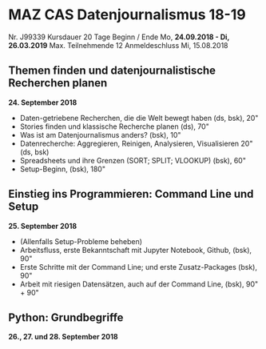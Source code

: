 # MAZ CAS Datenjournalismus 18-19

Nr.	J99339
Kursdauer	20 Tage
Beginn / Ende	Mo, **24.09.2018 - Di, 26.03.2019**
Max. Teilnehmende	12
Anmeldeschluss	Mi, 15.08.2018


## Themen finden und datenjournalistische Recherchen planen
**24. September 2018**

- Daten-getriebene Recherchen, die die Welt bewegt haben (ds, bsk), 20"
- Stories finden und klassische Recherche planen (ds), 70"
- Was ist am Datenjournalismus anders? (bsk), 10"
- Datenrecherche: Aggregieren, Reinigen, Analysieren, Visualisieren 20" (ds, bsk)
- Spreadsheets und ihre Grenzen (SORT; SPLIT; VLOOKUP) (bsk), 60"
- Setup-Beginn, (bsk), 180"

## Einstieg ins Programmieren: Command Line und Setup
**25. September 2018**

- (Allenfalls Setup-Probleme beheben)
- Arbeitsfluss, erste Bekanntschaft mit Jupyter Notebook, Github, (bsk), 90"
- Erste Schritte mit der Command Line; und erste Zusatz-Packages (bsk), 90"
- Arbeit mit riesigen Datensätzen, auch auf der Command Line, (bsk), 90" + 90"

## Python: Grundbegriffe
**26., 27. und 28. September 2018**
